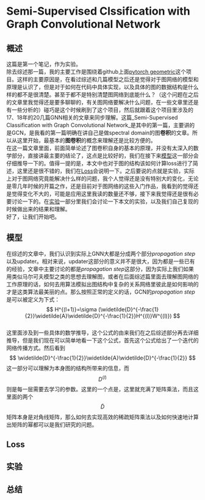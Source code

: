 # Semi-Supervised Clssification with Graph Convolutional Network

## 概述
  
这篇是第一个笔记，作为实验。  
    除去综述那一篇，我的主要工作是围绕着github上面[pytorch geometric](https://github.com/rusty1s/pytorch_geometric)这个项目。这样的主要原因是，在看过综述和几篇模型之后还是觉得对于图网络的模型和原理是认识了，但是对于如何在代码中具体实现，以及具体的图的数据结构是什么样的都不是很清楚。甚至于都不是特别清楚图网络到底能什么？（这个问题在之后的文章里我觉得还是要多聊聊的，有关图网络要解决什么问题，在一些文章里还是有一些分析的）碰巧是这个时候刷到了这个项目，然后就跟着这个项目里涉及的17、18年的20几篇GNN相关的文章来同步理解。这篇_Semi-Supervised Classification with Graph Convolutional Network_是其中的第一篇，主要讲的是GCN，是我看的第一篇明确在讲自己是做spectral domain的图**卷积**的文章。所以从这里开始，最基本的**图卷积**的概念来理解还是比较方便的。    
    在这一篇文章里面，前面简单论述了图卷积自身的基本的原理，并没有太深入的数学部分，直接讲最主要的结论了，这点是比较好的，我们在接下来[模型](##模型)这一部分会仔细推导一下的。值得一提的是，本文中也对于图的结构该如何计算loss进行了简述，这里还是很不错的，我们在[Loss](##Loss)会说明一下。之后要说的点就是实验，实际上对于图网络究竟能解决什么样的问题，我个人觉得还是没有特别大的变化，无论是零几年时候的开篇之作，还是目前对于图网络的这些入门作品，我看到的觉得还是觉得变化不大的，可能是应用这里我读的数量还不够，接下来我觉得还是很有必要讨论一下的。在[实验](##实验)一部分里我们会讨论一下本文的实验，以及我们自己复现的时候做出来的结果和理解。  
    好了，让我们开始吧。  

## 模型

在综述的文章中，我们认识到实际上GNN大都是分成两个部分*propagation step*以及updater。相对来说，updater这部分的意义并不是很大，因为都是一些已有的经验，文章中主要讨论的都是*propagation step*这部分，因为实际上我们如果用类似马尔可夫模型之类的思想去理解图，或者在后面综述篇里面去理解图网络的工作原理的话，如何去用算法模拟出图结构中复杂的关系网络里彼此是如何影响的才是这类算法最美丽的点。那么按照正常的定义的话，GCN的*propagation step*是可以被定义为下式：
$$ H^{(l+1)}=\sigma (\widetilde{D}^{-\frac{1}{2}}\widetilde{A}\widetilde{D}^{-\frac{1}{2}}H^{(l)}W^{(l)}) $$  
这里面涉及到一些具体的数学推导，这个公式的由来我们在之后综述部分再去详细推导，但是我们现在可以简单地看一下这个公式，首先这个公式给出了一个迭代的网络传播方式。然后看到$$ \widetilde{D}^{-\frac{1}{2}}\widetilde{A}\widetilde{D}^{-\frac{1}{2}} $$这一部分可以理解为本身图的结构所带来的信息，而$$  D^{(l)} $$则是每一层需要去学习的参数。这里的一个点是，这里就充满了矩阵乘法，而且这里面的两个$$ \widetilde{D} $$矩阵本身是对角线矩阵，那么如何去实现高效的稀疏矩阵乘法以及如何快速地计算出矩阵的幂都可以是我们研究的问题。

## Loss

## 实验

## 总结
